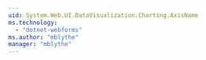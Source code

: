 ```yaml
---
uid: System.Web.UI.DataVisualization.Charting.AxisName
ms.technology: 
  - "dotnet-webforms"
ms.author: "mblythe"
manager: "mblythe"
---
```

